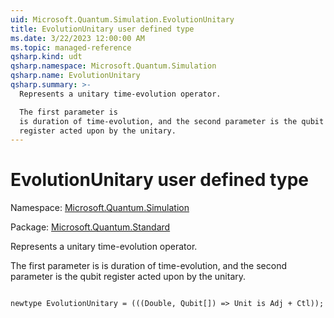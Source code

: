 ```yaml
---
uid: Microsoft.Quantum.Simulation.EvolutionUnitary
title: EvolutionUnitary user defined type
ms.date: 3/22/2023 12:00:00 AM
ms.topic: managed-reference
qsharp.kind: udt
qsharp.namespace: Microsoft.Quantum.Simulation
qsharp.name: EvolutionUnitary
qsharp.summary: >-
  Represents a unitary time-evolution operator.

  The first parameter is
  is duration of time-evolution, and the second parameter is the qubit
  register acted upon by the unitary.
---
```


# EvolutionUnitary user defined type

Namespace: [Microsoft.Quantum.Simulation](xref:Microsoft.Quantum.Simulation)

Package: [Microsoft.Quantum.Standard](https://nuget.org/packages/Microsoft.Quantum.Standard)


Represents a unitary time-evolution operator.The first parameter isis duration of time-evolution, and the second parameter is the qubitregister acted upon by the unitary.

```qsharp

newtype EvolutionUnitary = (((Double, Qubit[]) => Unit is Adj + Ctl));
```

